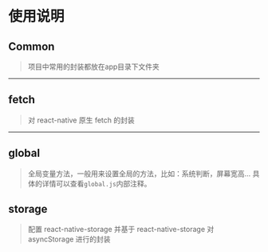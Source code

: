 # 使用说明
## Common
> 项目中常用的封装都放在app目录下文件夹
---

## fetch
> 对 react-native 原生 fetch 的封装
---

## global
> 全局变量方法，一般用来设置全局的方法，比如：系统判断，屏幕宽高...
> 具体的详情可以查看`global.js`内部注释。

## storage
> 配置 react-native-storage 并基于 react-native-storage 对 asyncStorage 进行的封装